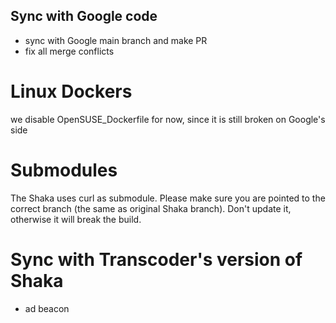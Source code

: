 ## Sync with Google code

- sync with Google main branch and make PR
- fix all merge conflicts

# Linux Dockers
we disable OpenSUSE_Dockerfile for now, since it is still broken on Google's side

# Submodules
 The Shaka uses curl as submodule. Please make sure you are pointed to the correct branch (the same as original Shaka branch). Don't update it, otherwise it will break the build.

# Sync with Transcoder's version of Shaka
 - ad beacon